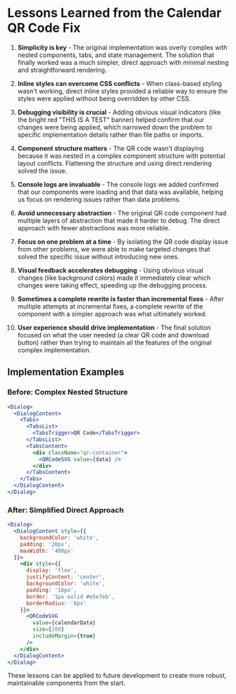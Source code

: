 # Lessons Learned from the Calendar QR Code Fix

1. **Simplicity is key** - The original implementation was overly complex with nested components, tabs, and state management. The solution that finally worked was a much simpler, direct approach with minimal nesting and straightforward rendering.

2. **Inline styles can overcome CSS conflicts** - When class-based styling wasn't working, direct inline styles provided a reliable way to ensure the styles were applied without being overridden by other CSS.

3. **Debugging visibility is crucial** - Adding obvious visual indicators (like the bright red "THIS IS A TEST" banner) helped confirm that our changes were being applied, which narrowed down the problem to specific implementation details rather than file paths or imports.

4. **Component structure matters** - The QR code wasn't displaying because it was nested in a complex component structure with potential layout conflicts. Flattening the structure and using direct rendering solved the issue.

5. **Console logs are invaluable** - The console logs we added confirmed that our components were loading and that data was available, helping us focus on rendering issues rather than data problems.

6. **Avoid unnecessary abstraction** - The original QR code component had multiple layers of abstraction that made it harder to debug. The direct approach with fewer abstractions was more reliable.

7. **Focus on one problem at a time** - By isolating the QR code display issue from other problems, we were able to make targeted changes that solved the specific issue without introducing new ones.

8. **Visual feedback accelerates debugging** - Using obvious visual changes (like background colors) made it immediately clear which changes were taking effect, speeding up the debugging process.

9. **Sometimes a complete rewrite is faster than incremental fixes** - After multiple attempts at incremental fixes, a complete rewrite of the component with a simpler approach was what ultimately worked.

10. **User experience should drive implementation** - The final solution focused on what the user needed (a clear QR code and download button) rather than trying to maintain all the features of the original complex implementation.

## Implementation Examples

### Before: Complex Nested Structure
```jsx
<Dialog>
  <DialogContent>
    <Tabs>
      <TabsList>
        <TabsTrigger>QR Code</TabsTrigger>
      </TabsList>
      <TabsContent>
        <div className="qr-container">
          <QRCodeSVG value={data} />
        </div>
      </TabsContent>
    </Tabs>
  </DialogContent>
</Dialog>
```

### After: Simplified Direct Approach
```jsx
<Dialog>
  <DialogContent style={{
    backgroundColor: 'white',
    padding: '20px',
    maxWidth: '400px'
  }}>
    <div style={{ 
      display: 'flex', 
      justifyContent: 'center',
      backgroundColor: 'white',
      padding: '16px',
      border: '1px solid #e5e7eb',
      borderRadius: '8px'
    }}>
      <QRCodeSVG 
        value={calendarData}
        size={200}
        includeMargin={true}
      />
    </div>
  </DialogContent>
</Dialog>
```

These lessons can be applied to future development to create more robust, maintainable components from the start.
